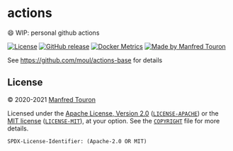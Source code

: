 # actions

:smile: WIP: personal github actions

[![License](https://img.shields.io/badge/license-Apache--2.0%20%2F%20MIT-%2397ca00.svg)](https://github.com/moul/actions/blob/master/COPYRIGHT)
[![GitHub release](https://img.shields.io/github/release/moul/actions.svg)](https://github.com/moul/actions/releases)
[![Docker Metrics](https://images.microbadger.com/badges/image/moul/actions.svg)](https://microbadger.com/images/moul/actions)
[![Made by Manfred Touron](https://img.shields.io/badge/made%20by-Manfred%20Touron-blue.svg?style=flat)](https://manfred.life/)

See https://github.com/moul/actions-base for details

## License

© 2020-2021  [Manfred Touron](https://manfred.life)

Licensed under the [Apache License, Version 2.0](https://www.apache.org/licenses/LICENSE-2.0) ([`LICENSE-APACHE`](LICENSE-APACHE)) or the [MIT license](https://opensource.org/licenses/MIT) ([`LICENSE-MIT`](LICENSE-MIT)), at your option. See the [`COPYRIGHT`](COPYRIGHT) file for more details.

`SPDX-License-Identifier: (Apache-2.0 OR MIT)`
